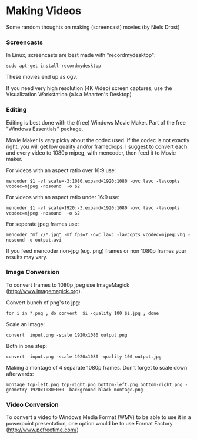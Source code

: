 # Making Videos

Some random thoughts on making (screencast) movies (by Niels Drost)

### Screencasts

In Linux, screencasts are best made with "recordmydesktop":

    sudo apt-get install recordmydesktop

These movies end up as ogv.

If you need very high resolution (4K Video) screen captures, use the Visualization Workstation (a.k.a Maarten's Desktop)

### Editing

Editing is best done with the (free) Windows Movie Maker. Part of the free "Windows Essentials" package.

Movie Maker is _very_ picky about the codec used. If the codec is not exactly right, you will get low quality and/or framedrops. I suggest to convert each and every video to 1080p mjpeg, with mencoder, then feed it to Movie maker.

For videos with an aspect ratio over 16:9 use:

    mencoder $1 -vf scale=-3:1080,expand=1920:1080 -ovc lavc -lavcopts vcodec=mjpeg -nosound  -o $2

For videos with an aspect ratio under 16:9 use:

    mencoder $1 -vf scale=1920:-3,expand=1920:1080 -ovc lavc -lavcopts vcodec=mjpeg -nosound  -o $2

For seperate jpeg frames use:

    mencoder "mf://*.jpg" -mf fps=7 -ovc lavc -lavcopts vcodec=mjpeg:vhq -nosound -o output.avi

If you feed mencoder non-jpg (e.g. png) frames or non 1080p frames your results may vary.

### Image Conversion

To convert frames to 1080p jpeg use ImageMagick (http://www.imagemagick.org).

Convert bunch of png's to jpg:

    for i in *.png ; do convert  $i -quality 100 $i.jpg ; done

Scale an image:

    convert  input.png -scale 1920x1080 output.png

Both in one step:

    convert  input.png -scale 1920x1080 -quality 100 output.jpg

Making a montage of 4 separate 1080p frames. Don't forget to scale down afterwards:

    montage top-left.png top-right.png bottom-left.png bottom-right.png -geometry 1920x1080+0+0 -background black montage.png
    
### Video Conversion

To convert a video to Windows Media Format (WMV) to be able to use it in a powerpoint presentation, one option would be to use Format Factory (http://www.pcfreetime.com/)